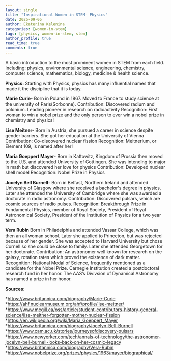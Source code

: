 ```yaml
---
layout: single
title: "Inspirational Women in STEM- Physics"
date: 2025-09-05
author: Ekaterina Kelenina
categories: [women-in-stem]
tags: [physics, women-in-stem, stem]
author_profile: true
read_time: true
comments: true
---
```

A basic introduction to the most prominent women in STEM from each field. Including: physics, environmental science, engineering, chemistry, computer science, mathematics, biology, medicine & health science.

**Physics:**
Starting with Physics, physics has many influential names that made it the discipline that it is today.

**Marie Curie-**
Born in Poland in 1867. Moved to France to study science at the university of Paris(Sorbonne).
Contribution: Discovered radium and polonium. Leading pioneer in research on radioactivity
Recognition: First woman to win a nobel prize and the only person to ever win a nobel prize in chemistry and physics!

**Lise Meitner-**
Born in Austria, she pursued a career in science despite gender barriers. She got her education at the University of Vienna
Contribution: Co-discovered nuclear fission
Recognition: Meitnerium, or Element 109, is named after her!

**Maria Goeppert Mayer-**
Born in Kattowitz, Kingdom of Prussia then moved to the U.S. and attended University of Gottingen. She was intending to major in math but discovered her love for physics
Contribution: Developed nuclear shell model
Recognition: Nobel Prize in Physics

**Jocelyn Bell Burnell-**
Born in Belfast, Northern Ireland and attended University of Glasgow where she received a bachelor's degree in physics. Later she attended the University of Cambridge where she was awarded a doctorate in radio astronomy.
Contribution: Discovered pulsars, which are cosmic sources of radio pulses.
Recognition: Breakthrough Prize in Fundamental Physics, member of Royal Society, President of Royal Astronomical Society, President of the Institution of Physics for a two year term.

**Vera Rubin**
Born in Philadelphia and attended Vassar College, which was then an all woman school. Later she applied to Princeton, but was rejected because of her gender. She was accepted to Harvard University but chose Cornell so she could be close to family. Later she attended Georgetown for her doctorate.
Contribution: An astronomer well known for research on the galaxy, rotation rates which proved the existence of dark matter.
Recognition: National Medal of Science, frequently mentioned as a candidate for the Nobel Prize. Carnegie Institution created a postdoctoral research fund in her honor. The AAS’s Divivsion of Dynamical Astronomy has named a prize in her honor.



**Sources:**

*https://www.britannica.com/biography/Marie-Curie
*https://ahf.nuclearmuseum.org/ahf/profile/lise-meitner/
*https://www.mcgill.ca/oss/article/student-contributors-history-general-science/lise-meitner-forgotten-mother-nuclear-fission
*https://en.wikipedia.org/wiki/Maria_Goeppert_Mayer
*https://www.britannica.com/biography/Jocelyn-Bell-Burnell
*https://www.cam.ac.uk/stories/journeysofdiscovery-pulsars
*https://www.newyorker.com/tech/annals-of-technology/the-astronomer-jocelyn-bell-burnell-looks-back-on-her-cosmic-legacy
*https://www.britannica.com/biography/Vera-Rubin
*https://www.nobelprize.org/prizes/physics/1963/mayer/biographical/







